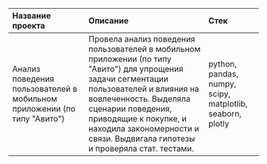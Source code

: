 | Название проекта | Описание  |  Стек |
| :------------------- | :----------------------------------------- |:---------------------------|
| Анализ поведения пользователей в мобильном приложении (по типу "Авито") | Провела анализ поведения пользователей в мобильном приложении (по типу "Авито") для упрощения задачи сегментации пользователей и влияния на вовлеченность. Выделяла сценарии поведения, приводящие к покупке, и находила закономерности и связи. Выдвигала гипотезы и проверяла стат. тестами. | python, pandas, numpy, scipy, matplotlib, seaborn, plotly|
